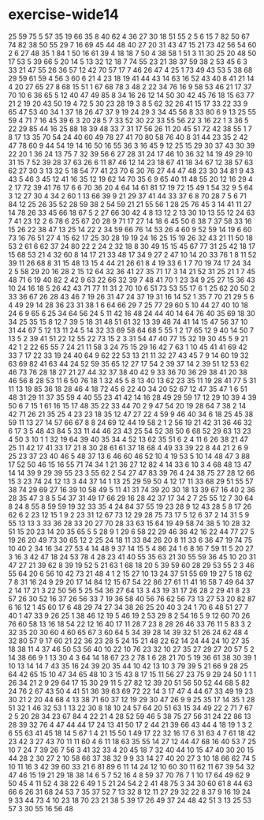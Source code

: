 # exercise-wide14
25
59
75
5
57
35
19
66
35
8
40
62
4
36
27
30
18
51
55
2
5
6
15
7
82
50
67
74
82
38
50
55
29
7
16
69
45
44
48
40
27
20
31
43
47
15
21
73
42
56
54
60
2
6
27
48
35
1
84
1
50
16
61
39
4
18
18
7
50
4
38
58
1
51
3
11
30
25
20
48
50
17
53
5
39
66
5
20
14
5
13
32
12
18
7
74
55
23
21
38
37
59
38
2
53
45
6
3
33
21
47
55
26
36
57
12
42
70
57
17
7
46
26
47
4
25
1
73
49
43
53
5
38
68
29
59
61
59
4
56
3
60
6
21
4
23
18
19
41
44
43
14
63
16
52
43
40
8
41
21
14
4
20
27
65
27
8
68
15
51
1
67
68
78
3
48
2
22
34
76
16
9
58
53
46
21
17
37
70
10
6
36
65
5
12
40
47
49
85
8
34
16
26
12
14
50
30
42
45
76
18
15
63
77
21
2
19
20
43
50
19
4
72
5
30
23
28
19
3
8
5
62
32
26
41
15
17
33
22
33
9
65
47
53
40
34
1
37
18
26
47
37
9
19
24
29
3
34
45
56
8
33
80
6
9
13
25
55
59
4
71
7
16
45
39
6
3
20
28
5
7
33
52
30
22
33
55
56
22
3
16
22
1
3
36
5
22
29
85
44
16
25
88
18
39
48
33
7
31
17
56
26
11
20
45
51
72
42
38
55
1
7
8
17
13
35
70
54
24
40
60
49
78
27
41
70
80
58
76
40
8
31
44
23
35
2
42
47
78
60
9
44
54
19
14
16
50
16
55
36
3
16
45
9
12
25
15
29
30
37
43
30
39
22
20
1
36
24
13
75
7
32
39
56
6
27
28
31
24
17
46
10
36
32
14
19
49
29
10
31
15
7
52
39
28
37
63
26
6
11
87
46
12
14
23
18
67
41
18
34
67
12
38
57
63
62
27
30
3
13
32
5
18
54
77
41
23
70
6
30
76
27
44
47
48
23
30
34
81
9
43
43
5
46
3
45
12
41
16
35
12
19
62
14
70
35
6
9
65
40
11
48
55
20
12
16
29
4
2
17
72
39
41
76
17
6
6
70
36
20
4
64
14
61
81
17
19
72
15
49
1
54
32
9
5
64
3
12
27
30
4
34
2
60
1
13
66
39
9
21
29
37
41
44
33
37
6
8
70
28
7
5
6
71
84
12
25
26
35
52
28
59
38
2
54
59
21
21
55
56
1
28
25
76
45
3
14
41
11
27
14
78
26
33
45
66
18
67
5
2
27
66
30
42
4
8
13
12
2
13
30
10
13
55
12
24
63
7
41
23
12
2
6
78
6
25
67
20
28
9
71
17
27
14
18
6
45
50
6
38
7
37
58
33
16
15
26
22
38
47
13
25
14
22
2
34
59
66
76
14
53
26
4
60
9
52
59
14
19
6
60
73
16
76
51
27
4
15
62
17
25
30
28
19
19
24
16
25
15
19
26
32
43
21
11
50
18
53
2
61
6
62
37
24
80
22
2
24
2
32
18
8
30
49
15
15
45
67
77
31
25
42
18
17
15
68
53
21
4
32
60
8
14
17
21
33
48
17
34
9
27
2
47
10
14
20
33
76
1
8
11
52
39
11
26
68
8
31
15
48
13
15
4
44
21
26
61
8
4
19
33
6
1
7
70
19
74
17
24
34
2
5
58
29
20
16
28
2
15
12
64
32
36
41
27
35
71
17
3
14
21
52
31
25
21
1
7
45
48
71
6
19
40
82
2
42
9
63
22
66
32
39
7
48
41
70
1
23
34
9
25
27
15
36
43
10
24
16
18
5
26
42
43
71
77
11
31
2
70
10
6
51
73
53
55
17
6
1
25
62
20
50
2
33
36
67
26
28
43
46
7
19
26
31
47
24
37
19
31
16
14
52
1
35
7
70
21
29
5
6
4
49
29
14
28
36
23
31
38
1
6
64
66
29
7
25
77
29
60
5
10
44
27
40
10
18
24
6
9
65
6
25
34
64
56
24
5
11
42
16
48
24
44
40
14
64
76
40
35
69
18
30
34
25
35
15
8
12
7
39
5
18
31
48
51
61
32
13
39
48
74
41
14
15
47
56
37
10
31
44
67
5
12
13
11
24
5
14
32
33
69
58
64
68
5
55
1
2
17
65
12
9
40
14
50
7
13
5
2
39
41
51
22
12
55
22
73
15
2
3
31
54
47
40
77
15
32
19
30
45
5
9
21
42
1
2
22
65
55
7
24
21
11
58
3
24
75
15
29
16
42
7
63
1
10
45
41
41
69
42
33
7
17
22
33
19
24
40
64
9
62
22
53
13
21
11
32
27
43
45
7
9
14
60
19
32
63
69
82
41
63
44
24
52
59
35
65
12
27
17
54
2
39
37
14
2
39
51
12
53
62
46
73
76
28
18
27
21
27
44
32
37
38
40
42
9
33
36
70
36
29
38
41
20
38
46
56
8
28
53
11
6
50
76
18
1
32
45
5
8
13
40
13
62
23
35
11
19
28
41
77
5
31
11
13
19
85
36
18
28
46
4
18
72
45
6
22
40
34
20
52
67
12
47
35
47
1
6
51
48
31
29
11
37
35
59
4
40
55
23
41
42
14
16
28
49
29
59
17
12
29
10
39
4
39
50
6
7
15
1
61
16
15
17
48
35
22
33
44
70
2
9
47
54
20
19
28
64
7
38
2
14
42
71
26
21
35
25
4
23
23
18
35
12
47
27
22
4
59
9
46
40
34
6
18
25
45
38
59
11
13
27
14
57
66
67
8
8
24
69
12
44
19
58
2
1
2
56
19
21
42
31
36
46
32
6
17
3
5
48
43
84
5
33
11
44
46
23
43
25
54
52
38
50
6
68
52
29
63
13
23
4
50
3
10
1
1
32
19
64
39
40
35
34
4
52
13
62
35
51
6
2
4
11
6
26
38
21
47
25
11
42
17
41
33
17
21
8
30
28
61
61
37
18
68
4
49
33
39
22
8
44
21
2
6
9
25
23
37
23
40
46
5
48
37
13
6
46
60
46
52
10
4
19
53
5
10
14
48
47
3
88
17
52
50
46
15
16
55
71
74
34
1
21
36
27
12
82
4
14
33
6
10
3
4
68
48
13
47
14
14
39
9
29
39
55
23
3
55
62
2
54
27
47
83
39
76
4
24
38
75
27
28
12
66
15
3
23
74
24
12
13
3
44
37
14
1
13
25
29
59
50
4
12
17
11
33
68
29
51
55
57
38
74
29
69
27
16
39
10
58
49
5
11
41
31
74
39
20
30
18
13
39
67
16
40
2
36
28
35
47
3
8
5
54
37
31
49
17
66
29
16
28
42
37
17
34
2
7
25
55
12
7
30
64
8
24
8
55
8
59
59
19
32
33
35
4
24
84
37
55
19
23
28
9
12
43
28
5
8
17
26
62
6
2
23
12
15
1
9
2
23
31
12
67
73
12
29
28
75
73
17
5
12
6
37
2
14
31
5
9
55
13
13
3
33
36
28
33
20
27
70
28
33
63
15
64
19
49
58
74
38
5
10
28
32
51
15
20
23
14
20
35
65
5
5
28
9
1
29
6
58
22
29
46
36
42
16
22
44
77
27
5
19
26
20
49
73
30
65
12
2
25
24
18
11
33
84
26
20
8
11
33
6
36
47
19
74
75
10
40
2
34
16
34
27
53
4
14
48
9
37
14
15
5
4
86
24
1
6
8
16
7
59
11
5
20
27
3
16
3
42
47
18
24
53
78
4
28
23
41
40
55
35
63
21
30
55
59
36
45
10
20
31
47
27
21
39
62
8
39
19
52
5
21
63
1
68
18
20
5
39
59
60
28
29
53
55
2
3
46
55
64
20
6
56
10
42
73
21
48
4
1
2
15
27
10
13
24
37
51
55
69
19
27
5
18
62
7
8
31
16
24
9
29
20
17
14
84
12
15
67
54
22
86
27
61
11
41
16
58
7
49
64
37
2
14
17
21
3
22
50
56
5
25
54
36
27
64
13
3
43
19
31
17
26
28
2
29
41
8
23
57
26
30
52
16
37
26
56
33
7
19
36
58
40
56
76
62
56
73
13
27
53
20
82
87
6
16
12
1
45
60
17
6
48
29
74
27
34
38
26
25
20
40
3
24
1
70
6
48
51
27
7
40
1
47
33
9
26
25
1
38
46
12
19
5
46
19
2
53
29
8
2
54
16
5
9
12
60
70
26
76
60
58
13
16
18
54
22
12
16
40
17
11
28
7
23
8
28
26
46
33
76
11
5
83
3
2
32
35
20
30
60
4
60
65
67
3
60
64
5
34
39
28
14
39
32
51
26
24
62
48
4
32
80
57
9
17
60
21
22
36
23
28
5
24
15
21
48
22
62
14
24
44
24
10
27
35
18
38
11
4
37
46
50
53
56
40
10
22
10
76
23
32
10
27
35
27
29
27
20
57
5
2
14
38
66
9
1
13
30
4
3
64
14
18
67
23
2
78
1
6
28
21
70
5
19
36
61
38
30
39
1
10
13
14
14
7
43
35
16
24
39
20
35
44
10
42
13
10
3
79
39
5
21
66
9
28
25
64
42
65
15
10
47
34
65
48
10
3
15
43
8
17
15
11
56
27
23
75
9
29
24
50
1
1
1
26
34
21
2
9
29
64
17
15
30
29
11
5
27
82
12
39
20
51
56
50
52
44
68
5
82
24
76
2
67
43
50
4
41
51
36
39
63
69
72
22
14
3
17
47
4
44
67
33
49
19
23
30
21
2
20
44
68
4
13
38
71
60
37
12
19
29
30
47
26
9
9
25
35
17
14
35
1
28
51
32
1
46
32
53
1
13
22
30
8
18
10
24
57
64
20
51
63
15
34
49
22
2
71
7
67
2
5
20
28
34
23
67
84
4
22
21
4
28
52
59
46
5
38
75
27
56
31
24
22
86
13
28
39
32
76
4
47
44
44
17
24
13
41
50
17
2
44
21
39
66
43
44
4
18
19
1
3
2
6
55
63
41
45
18
14
5
67
1
4
21
15
50
1
49
17
22
32
16
17
6
31
63
4
7
61
18
42
23
42
3
27
43
70
11
11
60
4
6
11
18
63
35
55
14
27
12
44
47
68
16
40
53
7
25
10
7
24
7
39
26
7
56
3
41
32
33
4
20
45
18
7
32
40
44
10
15
47
40
30
20
15
44
28
2
30
27
2
10
58
66
37
38
32
9
9
33
14
27
40
20
27
3
10
18
66
62
74
5
10
11
16
3
42
39
60
33
21
6
81
89
6
11
14
24
12
10
60
30
11
62
11
67
39
54
32
47
46
15
19
21
29
18
38
14
6
5
7
52
16
4
8
59
37
70
76
7
1
10
17
64
49
62
9
50
45
4
11
52
4
38
22
6
49
1
5
21
24
54
2
2
41
48
75
3
34
30
60
61
8
44
63
66
6
26
31
68
24
53
7
35
37
52
7
13
32
8
12
11
27
29
32
22
8
37
9
16
19
24
9
33
44
73
4
10
23
18
70
23
21
38
5
39
17
26
49
37
24
48
42
51
3
13
25
53
57
3
30
55
16
56
48
